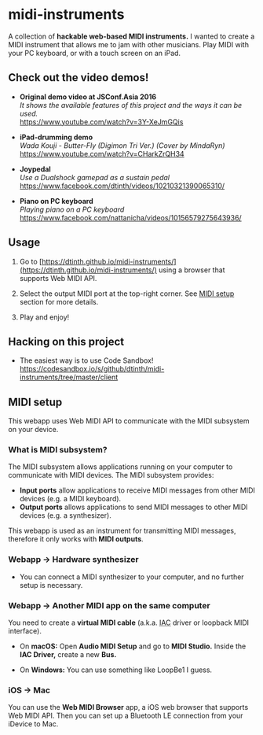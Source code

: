 # midi-instruments

A collection of **hackable web-based MIDI instruments.**
I wanted to create a MIDI instrument that allows me to jam with other musicians.
Play MIDI with your PC keyboard, or with a touch screen on an iPad.

## Check out the video demos!

- **Original demo video at JSConf.Asia 2016**<br />
  _It shows the available features of this project and the ways it can be used._<br />
  https://www.youtube.com/watch?v=3Y-XeJmGQis

- **iPad-drumming demo**<br />
  _Wada Kouji - Butter-Fly (Digimon Tri Ver.) (Cover by MindaRyn)_<br />
  https://www.youtube.com/watch?v=CHarkZrQH34

- **Joypedal**<br />
  _Use a Dualshock gamepad as a sustain pedal_<br />
  https://www.facebook.com/dtinth/videos/10210321390065310/

- **Piano on PC keyboard**<br />
  _Playing piano on a PC keyboard_<br />
  https://www.facebook.com/nattanicha/videos/10156579275643936/

## Usage

1. Go to [https://dtinth.github.io/midi-instruments/](https://dtinth.github.io/midi-instruments/) using a browser that supports Web MIDI API.

2. Select the output MIDI port at the top-right corner. See [MIDI setup](#midi-setup) section for more details.

3. Play and enjoy!

## Hacking on this project

- The easiest way is to use Code Sandbox! https://codesandbox.io/s/github/dtinth/midi-instruments/tree/master/client

## MIDI setup

This webapp uses Web MIDI API to communicate with the MIDI subsystem on your device.

### What is MIDI subsystem?

The MIDI subsystem allows applications running on your computer to communicate with MIDI devices.
The MIDI subsystem provides:

- **Input ports** allow applications to receive MIDI messages from other MIDI devices (e.g. a MIDI keyboard).
- **Output ports** allows applications to send MIDI messages to other MIDI devices (e.g. a synthesizer).

This webapp is used as an instrument for transmitting MIDI messages, therefore it only works with **MIDI outputs**.

### Webapp &rarr; Hardware synthesizer

- You can connect a MIDI synthesizer to your computer, and no further setup is necessary.

### Webapp &rarr; Another MIDI app on the same computer

You need to create a **virtual MIDI cable** (a.k.a. <acronym title="inter-application communication">IAC</acronym> driver or loopback MIDI interface).

- On **macOS:** Open **Audio MIDI Setup** and go to **MIDI Studio.** Inside the **IAC Driver,** create a new **Bus.**

- On **Windows:** You can use something like LoopBe1 I guess.

### iOS &rarr; Mac

You can use the **Web MIDI Browser** app, a iOS web browser that supports Web MIDI API.
Then you can set up a Bluetooth LE connection from your iDevice to Mac.
